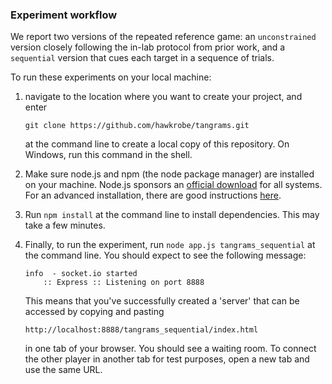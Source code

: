 ### Experiment workflow

We report two versions of the repeated reference game: an `unconstrained` version closely following the in-lab protocol from prior work, and a `sequential` version that cues each target in a sequence of trials.

To run these experiments on your local machine:

1. navigate to the location where you want to create your project, and enter 
   ```
   git clone https://github.com/hawkrobe/tangrams.git
   ```
   at the command line to create a local copy of this repository. On Windows, run this command in the shell.

2. Make sure node.js and npm (the node package manager) are installed on your machine. Node.js sponsors an [official download](http://nodejs.org/download/) for all systems. For an advanced installation, there are good instructions [here](https://gist.github.com/isaacs/579814).

3. Run ```npm install``` at the command line to install dependencies. This may take a few minutes.

4. Finally, to run the experiment, run ```node app.js tangrams_sequential``` at the command line. You should expect to see the following message:
   ```
   info  - socket.io started
       :: Express :: Listening on port 8888
   ```
   This means that you've successfully created a 'server' that can be accessed by copying and pasting 
   ```
   http://localhost:8888/tangrams_sequential/index.html
   ```
   in one tab of your browser. You should see a waiting room. To connect the other player in another tab for test purposes, open a new tab and use the same URL. 
